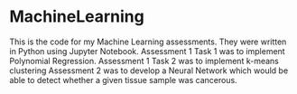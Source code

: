 # MachineLearning

This is the code for my Machine Learning assessments. They were written in Python using Jupyter Notebook.
Assessment 1 Task 1 was to implement Polynomial Regression.
Assessment 1 Task 2 was to implement k-means clustering
Assessment 2 was to develop a Neural Network which would be able to detect whether a given tissue sample was cancerous.

